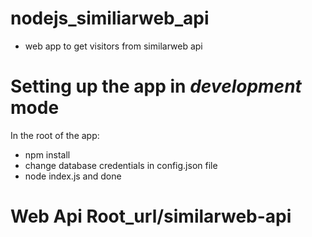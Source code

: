 # nodejs_similiarweb_api
* web app to get visitors from similarweb api

# Setting up the app in *development* mode
In the root of the app:
* npm install
* change database credentials in config.json file
* node index.js and done

# Web Api Root_url/similarweb-api